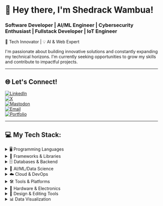 # 👋 Hey there, I'm Shedrack Wambua!

### Software Developer | AI/ML Engineer | Cybersecurity Enthusiast | Fullstack Developer | IoT Engineer  
 🎯 Tech Innovator | 💡 AI & Web Expert  

I'm passionate about building innovative solutions and constantly expanding my technical horizons. I'm currently seeking opportunities to grow my skills and contribute to impactful projects.

---

## 🌐 Let's Connect!

[![LinkedIn](https://img.shields.io/badge/LinkedIn-%230077B5.svg?logo=linkedin&logoColor=white)](https://linkedin.com/in/shedrack-wambua-7752b8255)  
[![X](https://img.shields.io/badge/X-black.svg?logo=x&logoColor=white)](https://x.com/rackwambus)  
[![Mastodon](https://img.shields.io/badge/-Mastodon-%232B90D9?logo=mastodon&logoColor=white)](https://mastodon.social/@ShedrackWambuaNthenya)  
[![Email](https://img.shields.io/badge/Email-D14836?logo=gmail&logoColor=white)](mailto:shedrackwambua40@gmail.com)  
[![Portfolio](https://img.shields.io/badge/Portfolio-%23000000.svg?style=for-the-badge&logo=firefox&logoColor=%23FF7139)](YOUR_PORTFOLIO_LINK_HERE)

---

## 💻 My Tech Stack:

<details>
  <summary>🖥️ Programming Languages</summary>

  ![Python](https://img.shields.io/badge/python-3670A0?style=for-the-badge&logo=python&logoColor=ffdd54)  
  ![Dart](https://img.shields.io/badge/dart-%230175C2.svg?style=for-the-badge&logo=dart&logoColor=white)  
  ![PHP](https://img.shields.io/badge/php-%23777BB4.svg?style=for-the-badge&logo=php&logoColor=white)  
  ![HTML5](https://img.shields.io/badge/html5-%23E34F26.svg?style=for-the-badge&logo=html5&logoColor=white)  
  ![C++](https://img.shields.io/badge/c++-%2300599C.svg?style=for-the-badge&logo=c%2B%2B&logoColor=white)  
  ![C](https://img.shields.io/badge/c-%2300599C.svg?style=for-the-badge&logo=c&logoColor=white)  
  ![C#](https://img.shields.io/badge/c%23-%23239120.svg?style=for-the-badge&logo=csharp&logoColor=white)  
  ![Solidity](https://img.shields.io/badge/Solidity-%23363636.svg?style=for-the-badge&logo=solidity&logoColor=white)
</details>

<details>
  <summary>🧰 Frameworks & Libraries</summary>

  ![Flutter](https://img.shields.io/badge/Flutter-%2302569B.svg?style=for-the-badge&logo=Flutter&logoColor=white)  
  ![NodeJS](https://img.shields.io/badge/node.js-6DA55F?style=for-the-badge&logo=node.js&logoColor=white)  
  ![Express.js](https://img.shields.io/badge/express.js-%23404d59.svg?style=for-the-badge&logo=express&logoColor=%2361DAFB)  
  ![Flask](https://img.shields.io/badge/flask-%23000.svg?style=for-the-badge&logo=flask&logoColor=white)  
  ![FastAPI](https://img.shields.io/badge/FastAPI-005571?style=for-the-badge&logo=fastapi)  
  ![Angular](https://img.shields.io/badge/angular-%23DD0031.svg?style=for-the-badge&logo=angular&logoColor=white)  
  ![Angular.js](https://img.shields.io/badge/angular.js-%23E23237.svg?style=for-the-badge&logo=angularjs&logoColor=white)  
  ![Vue.js](https://img.shields.io/badge/vue.js-%2335495e.svg?style=for-the-badge&logo=vuedotjs&logoColor=%234FC08D)  
  ![Streamlit](https://img.shields.io/badge/Streamlit-%23FE4B4B.svg?style=for-the-badge&logo=streamlit&logoColor=white)
</details>

<details>
  <summary>🗄️ Databases & Backend</summary>

  ![MySQL](https://img.shields.io/badge/mysql-4479A1.svg?style=for-the-badge&logo=mysql&logoColor=white)  
  ![Postgres](https://img.shields.io/badge/postgres-%23316192.svg?style=for-the-badge&logo=postgresql&logoColor=white)  
  ![SQLite](https://img.shields.io/badge/sqlite-%2307405e.svg?style=for-the-badge&logo=sqlite&logoColor=white)  
  ![Firebase](https://img.shields.io/badge/firebase-%23039BE5.svg?style=for-the-badge&logo=firebase)  
  ![Apache](https://img.shields.io/badge/apache-%23D42029.svg?style=for-the-badge&logo=apache&logoColor=white)
</details>

<details>
  <summary>🧠 AI/ML/Data Science</summary>

  ![PyTorch](https://img.shields.io/badge/PyTorch-%23EE4C2C.svg?style=for-the-badge&logo=PyTorch&logoColor=white)  
  ![TensorFlow](https://img.shields.io/badge/TensorFlow-%23FF6F00.svg?style=for-the-badge&logo=TensorFlow&logoColor=white)  
  ![Keras](https://img.shields.io/badge/Keras-%23D00000.svg?style=for-the-badge&logo=Keras&logoColor=white)  
  ![scikit-learn](https://img.shields.io/badge/scikit--learn-%23F7931E.svg?style=for-the-badge&logo=scikit-learn&logoColor=white)  
  ![Pandas](https://img.shields.io/badge/pandas-%23150458.svg?style=for-the-badge&logo=pandas&logoColor=white)  
  ![NumPy](https://img.shields.io/badge/numpy-%23013243.svg?style=for-the-badge&logo=numpy&logoColor=white)  
  ![SciPy](https://img.shields.io/badge/SciPy-%230C55A5.svg?style=for-the-badge&logo=scipy&logoColor=white)  
  ![Matplotlib](https://img.shields.io/badge/Matplotlib-%23ffffff.svg?style=for-the-badge&logo=Matplotlib&logoColor=black)  
  ![Plotly](https://img.shields.io/badge/Plotly-%233F4F75.svg?style=for-the-badge&logo=plotly&logoColor=white)  
  ![mlflow](https://img.shields.io/badge/mlflow-%23d9ead3.svg?style=for-the-badge&logo=numpy&logoColor=blue)
</details>

<details>
  <summary>☁️ Cloud & DevOps</summary>

  ![Docker](https://img.shields.io/badge/docker-%230db7ed.svg?style=for-the-badge&logo=docker&logoColor=white)  
  ![Kubernetes](https://img.shields.io/badge/kubernetes-%23326ce5.svg?style=for-the-badge&logo=kubernetes&logoColor=white)  
  ![Azure](https://img.shields.io/badge/azure-%230072C6.svg?style=for-the-badge&logo=microsoftazure&logoColor=white)
</details>

<details>
  <summary>🛠️ Tools & Platforms</summary>

  ![GitHub](https://img.shields.io/badge/github-%23121011.svg?style=for-the-badge&logo=github&logoColor=white)  
  ![Postman](https://img.shields.io/badge/Postman-FF6C37?style=for-the-badge&logo=postman&logoColor=white)  
  ![PlatformIO](https://img.shields.io/badge/PlatformIO-%23222.svg?style=for-the-badge&logo=platformio&logoColor=%23f5822a)  
  ![JWT](https://img.shields.io/badge/JWT-black?style=for-the-badge&logo=JSON%20web%20tokens)  
  ![WordPress](https://img.shields.io/badge/WordPress-%23117AC9.svg?style=for-the-badge&logo=WordPress&logoColor=white)
</details>

<details>
  <summary>🔬 Hardware & Electronics</summary>

  ![Arduino](https://img.shields.io/badge/-Arduino-00979D?style=for-the-badge&logo=Arduino&logoColor=white)  
  ![Raspberry Pi](https://img.shields.io/badge/-Raspberry_Pi-C51A4A?style=for-the-badge&logo=Raspberry-Pi)
</details>

<details>
  <summary>🎨 Design & Editing Tools</summary>

  *Consider if these are essential to your core roles; otherwise, you may move them lower.*  

  ![Adobe](https://img.shields.io/badge/adobe-%23FF0000.svg?style=for-the-badge&logo=adobe&logoColor=white)  
  ![Adobe Photoshop](https://img.shields.io/badge/adobe%20photoshop-%2331A8FF.svg?style=for-the-badge&logo=adobe%20photoshop&logoColor=white)  
  ![Adobe Illustrator](https://img.shields.io/badge/adobe%20illustrator-%23FF9A00.svg?style=for-the-badge&logo=adobe%20illustrator&logoColor=white)  
  ![Adobe Premiere Pro](https://img.shields.io/badge/Adobe%20Premiere%20Pro-9999FF.svg?style=for-the-badge&logo=Adobe%20Premiere%20Pro&logoColor=white)  
  ![Adobe After Effects](https://img.shields.io/badge/Adobe%20After%20Effects-9999FF.svg?style=for-the-badge&logo=Adobe%20After%20Effects&logoColor=white)
</details>

<details>
  <summary>📊 Data Visualization</summary>

  ![Power BI](https://img
